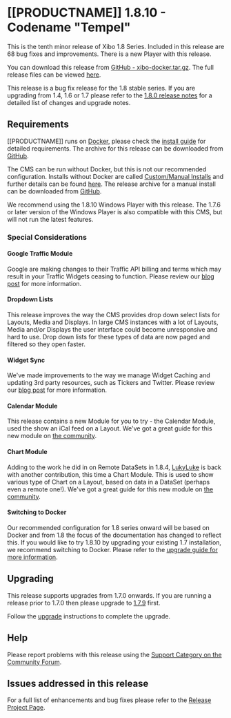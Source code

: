 <!--toc=getting_started-->

# [[PRODUCTNAME]] 1.8.10 - Codename "Tempel"

This is the tenth minor release of Xibo 1.8 Series. Included in this release are 68 bug fixes and improvements. There is a new Player with this release.

You can download this release from [GitHub - xibo-docker.tar.gz](https://github.com/xibosignage/xibo-cms/releases/download/1.8.10/xibo-docker.tar.gz). The full release files can be viewed [here](https://github.com/xibosignage/xibo-cms/releases/tag/1.8.10).

This release is a bug fix release for the 1.8 stable series. If you are upgrading from 1.4, 1.6 or 1.7 please refer to the [1.8.0 release notes](release_notes_1.8.0.html) for a detailed list of changes and upgrade notes.




## Requirements

[[PRODUCTNAME]] runs on [Docker](install_docker.html), please check the [install guide](install_cms.html) for detailed requirements. The archive for this release can be downloaded from [GitHub](https://github.com/xibosignage/xibo-docker/releases/tag/1.8.10).

The CMS can be run without Docker, but this is not our recommended configuration. Installs without Docker are called [Custom/Manual Installs](manual_install.html) and further details can be found [here](manual_install.html). The release archive for a manual install can be downloaded from [GitHub](https://github.com/xibosignage/xibo-cms/releases/tag/1.8.10).

We recommend using the 1.8.10 Windows Player with this release. The 1.7.6 or later version of the Windows Player is also compatible with this CMS, but will not run the latest features.



### Special Considerations

#### Google Traffic Module

Google are making changes to their Traffic API billing and terms which may result in your Traffic Widgets ceasing to function. Please review our [blog post](https://blog.xibo.org.uk/changes-to-google-traffic-widget/) for more information.



#### Dropdown Lists

This release improves the way the CMS provides drop down select lists for Layouts, Media and Displays. In large CMS instances with a lot of Layouts, Media and/or Displays the user interface could become unresponsive and hard to use. Drop down lists for these types of data are now paged and filtered so they open faster.



#### Widget Sync

We've made improvements to the way we manage Widget Caching and updating 3rd party resources, such as Tickers and Twitter. Please review our [blog post](https://blog.xibo.org.uk/widget-refresh-from-the-cms/) for more information.



#### Calendar Module

This release contains a new Module for you to try - the Calendar Module, used the show an iCal feed on a Layout. We've got a great guide for this new module on [the community](https://community.xibo.org.uk/t/calendar-module-guide-xibo-cms-1-8-10/14749).



#### Chart Module

Adding to the work he did in on Remote DataSets in 1.8.4, [LukyLuke](https://github.com/lukyluke) is back with another contribution, this time a Chart Module. This is used to show various type of Chart on a Layout, based on data in a DataSet (perhaps even a remote one!). We've got a great guide for this new module on [the community](https://community.xibo.org.uk/t/chart-module-guide-xibo-cms-1-8-10/14794).



#### Switching to Docker

Our recommended configuration for 1.8 series onward will be based on Docker and from 1.8 the focus of the documentation has changed to reflect this. If you would like to try 1.8.10 by upgrading your existing 1.7 installation, we recommend switching to Docker. Please refer to the [upgrade guide for more information](upgrade_switch_to_docker.html).




## Upgrading

This release supports upgrades from 1.7.0 onwards. If you are running a release prior to 1.7.0 then please upgrade to [1.7.9](release_notes_1.7.9.html) first.

Follow the [upgrade](upgrade.html) instructions to complete the upgrade.



## Help

Please report problems with this release using the [Support Category on the Community Forum](https://community.xibo.org.uk/c/support).



## Issues addressed in this release

For a full list of enhancements and bug fixes please refer to the [Release Project Page](https://github.com/xibosignage/xibo/issues?q=milestone%3A1.8.10+is%3Aclosed).

